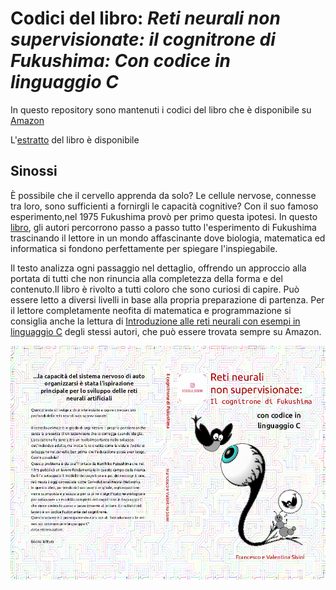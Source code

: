 # Codici del libro: *Reti neurali non supervisionate: il cognitrone di Fukushima: Con codice in linguaggio C*

In questo repository sono mantenuti i codici del libro che è disponibile su [Amazon](https://www.amazon.it/Reti-neurali-non-supervisionate-cognitrone/dp/1798929244)

L'[estratto](Estratto.pdf) del libro è disponibile 

## Sinossi
È possibile che il cervello apprenda da solo? Le cellule nervose, connesse tra loro, 
sono sufficienti a fornirgli le capacità cognitive?
Con il suo famoso esperimento,nel 1975 Fukushima provò per primo questa ipotesi. 
In questo [libro](https://www.amazon.it/Reti-neurali-non-supervisionate-cognitrone/dp/1798929244 ), gli autori percorrono passo a  passo tutto l'esperimento di Fukushima trascinando il lettore in un mondo affascinante dove biologia,
matematica ed informatica si fondono perfettamente per spiegare l'inspiegabile.

Il testo analizza ogni passaggio nel dettaglio, offrendo un approccio alla portata di tutti che non rinuncia 
alla completezza della forma e del contenuto.Il libro è rivolto a tutti coloro che sono curiosi di capire. 
Può essere letto a diversi livelli in base alla propria preparazione di partenza. 
Per il lettore completamente neofita di matematica e programmazione si consiglia anche la lettura 
di [Introduzione alle reti neurali con esempi in linguaggio C](https://www.amazon.it/Introduzione-alle-neurali-esempi-linguaggio/dp/1692945319)
degli stessi autori,  che può essere trovata sempre su Amazon.

![copertina](cognitrone.jpg)
